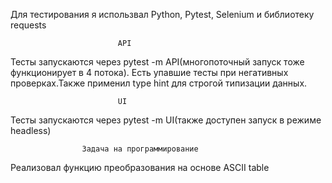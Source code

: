  Для тестирования я использвал Python, Pytest, Selenium и библиотеку requests
 
                            API
Тесты запускаются через pytest -m API(многопоточный запуск тоже функционирует в 4 потока).
Есть упавшие тесты при негативных проверках.Также применил type hint для строгой типизации данных.

                            UI
Тесты запускаются через pytest -m UI(также доступен запуск в режиме headless)

                    Задача на программирование    
Реализовал функцию преобразования на основе ASCII table 
